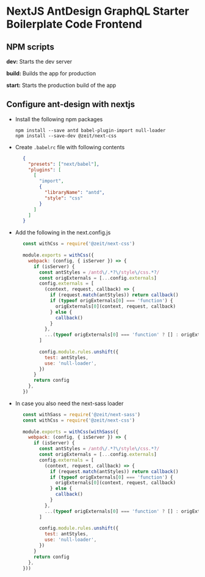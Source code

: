 # NextJS AntDesign GraphQL Starter Boilerplate Code Frontend

## NPM scripts

**dev:** Starts the dev server

**build:** Builds the app for production

**start:** Starts the production build of the app

## Configure ant-design with nextjs
- Install the following npm packages
    
      npm install --save antd babel-plugin-import null-loader
      npm install --save-dev @zeit/next-css
    
- Create `.babelrc` file with following contents
```json
      {
        "presets": ["next/babel"],
        "plugins": [
          [
            "import",
            {
              "libraryName": "antd",
              "style": "css"
            }
          ]
        ]
      }
```

- Add the following in the next.config.js

```javascript
      const withCss = require('@zeit/next-css')
      
      module.exports = withCss({
        webpack: (config, { isServer }) => {
          if (isServer) {
            const antStyles = /antd\/.*?\/style\/css.*?/
            const origExternals = [...config.externals]
            config.externals = [
              (context, request, callback) => {
                if (request.match(antStyles)) return callback()
                if (typeof origExternals[0] === 'function') {
                  origExternals[0](context, request, callback)
                } else {
                  callback()
                }
              },
              ...(typeof origExternals[0] === 'function' ? [] : origExternals),
            ]
      
            config.module.rules.unshift({
              test: antStyles,
              use: 'null-loader',
            })
          }
          return config
        },
      })
```
   
- In case you also need the next-sass loader

```javascript
      const withSass = require('@zeit/next-sass')
      const withCss = require('@zeit/next-css')
      
      module.exports = withCss(withSass({
        webpack: (config, { isServer }) => {
          if (isServer) {
            const antStyles = /antd\/.*?\/style\/css.*?/
            const origExternals = [...config.externals]
            config.externals = [
              (context, request, callback) => {
                if (request.match(antStyles)) return callback()
                if (typeof origExternals[0] === 'function') {
                  origExternals[0](context, request, callback)
                } else {
                  callback()
                }
              },
              ...(typeof origExternals[0] === 'function' ? [] : origExternals),
            ]
      
            config.module.rules.unshift({
              test: antStyles,
              use: 'null-loader',
            })
          }
          return config
        },
      }))
```
